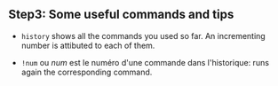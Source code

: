 ## Step3: Some useful commands and tips

- `history` shows all the commands you used so far. An incrementing number is attibuted to each of them.

- `!num` ou *num* est le numéro d'une commande dans l'historique: runs again the corresponding command.

